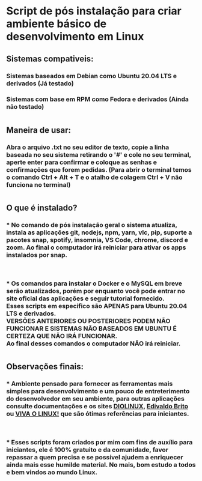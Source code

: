 # Script de pós instalação para criar ambiente básico de desenvolvimento em Linux

## Sistemas compativeis:
### Sistemas baseados em Debian como Ubuntu 20.04 LTS e derivados (Já testado)
### Sistemas com base em RPM como Fedora e derivados (Ainda não testado)
#
#
## Maneira de usar:
### Abra o arquivo .txt no seu editor de texto, copie a linha baseada no seu sistema retirando o '#' e cole no seu terminal, aperte enter para confirmar e coloque as senhas e confirmações que forem pedidas. (Para abrir o terminal temos o comando Ctrl + Alt + T e o atalho de colagem Ctrl + V não funciona no terminal)
#
#
## O que é instalado?
### * No comando de pós instalação geral o sistema atualiza, instala as aplicações git, nodejs, npm, yarn, vlc, pip, suporte a pacotes snap, spotify, insomnia, VS Code, chrome, discord e zoom. Ao final o computador irá reiniciar para ativar os apps instalados por snap.
</br>

### * Os comandos para instalar o Docker e o MySQL em breve serão atualizados, porém por enquanto você pode entrar no site oficial das aplicações e seguir tutorial fornecido. <BR> Esses scripts em especifico são APENAS para Ubuntu 20.04 LTS e derivados. <BR> **VERSÕES ANTERIORES OU POSTERIORES PODEM NÃO FUNCIONAR E SISTEMAS NÃO BASEADOS EM UBUNTU É CERTEZA QUE NÃO IRÁ FUNCIONAR.** <BR>Ao final desses comandos o computador **NÃO** irá reiniciar.
#
## Observações finais:
### * Ambiente pensado para fornecer as ferramentas mais simples para desenvolvimento e um pouco de entreterimento do desenvolvedor em seu ambiente, para outras aplicações consulte documentações e os sites [DIOLINUX](<https://diolinux.com.br/>), [Edivaldo Brito](<https://www.edivaldobrito.com.br/>) ou [VIVA O LINUX!](<https://www.vivaolinux.com.br/>) que são ótimas referências para **iniciantes**.
</br>

### * Esses scripts foram criados por mim com fins de auxílio para iniciantes, ele é 100% gratuito e da comunidade, favor repassar a quem precisa e se possível ajudem a enriquecer ainda mais esse humilde material. No mais, bom estudo a todos e bem vindos ao mundo Linux.